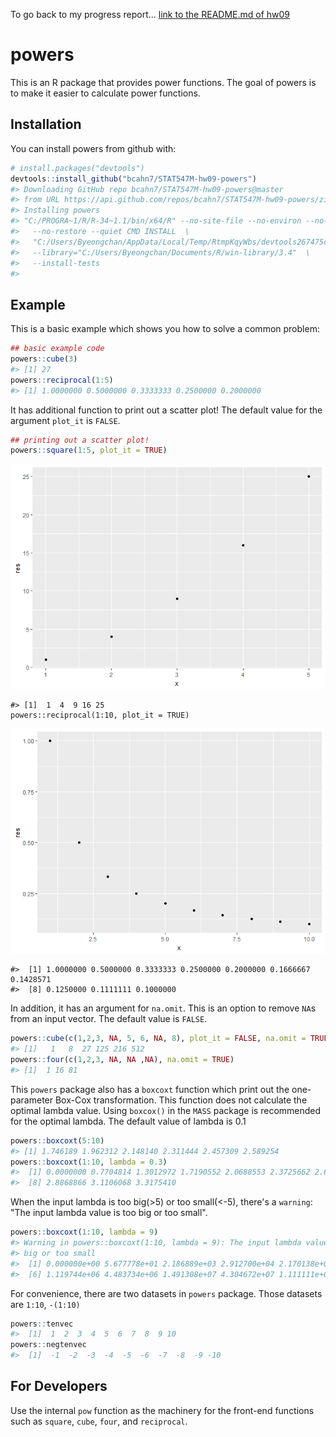 <!-- README.md is generated from README.Rmd. Please edit that file -->
To go back to my progress report...
[link to the README.md of hw09](https://github.com/bcahn7/STAT547M-hw-An-Byeongchan/blob/master/hw09/README.md)

powers
======

This is an R package that provides power functions. The goal of powers is to make it easier to calculate power functions.

Installation
------------

You can install powers from github with:

``` r
# install.packages("devtools")
devtools::install_github("bcahn7/STAT547M-hw09-powers")
#> Downloading GitHub repo bcahn7/STAT547M-hw09-powers@master
#> from URL https://api.github.com/repos/bcahn7/STAT547M-hw09-powers/zipball/master
#> Installing powers
#> "C:/PROGRA~1/R/R-34~1.1/bin/x64/R" --no-site-file --no-environ --no-save  \
#>   --no-restore --quiet CMD INSTALL  \
#>   "C:/Users/Byeongchan/AppData/Local/Temp/RtmpKqyWbs/devtools267475c3400/bcahn7-STAT547M-hw09-powers-8e93d05"  \
#>   --library="C:/Users/Byeongchan/Documents/R/win-library/3.4"  \
#>   --install-tests
#> 
```

Example
-------

This is a basic example which shows you how to solve a common problem:

``` r
## basic example code
powers::cube(3)
#> [1] 27
powers::reciprocal(1:5)
#> [1] 1.0000000 0.5000000 0.3333333 0.2500000 0.2000000
```

It has additional function to print out a scatter plot! The default value for the argument `plot_it` is `FALSE`.

``` r
## printing out a scatter plot!
powers::square(1:5, plot_it = TRUE)
```

![](README-unnamed-chunk-3-1.png)

    #> [1]  1  4  9 16 25
    powers::reciprocal(1:10, plot_it = TRUE)

![](README-unnamed-chunk-3-2.png)

    #>  [1] 1.0000000 0.5000000 0.3333333 0.2500000 0.2000000 0.1666667 0.1428571
    #>  [8] 0.1250000 0.1111111 0.1000000

In addition, it has an argument for `na.omit`. This is an option to remove `NA`s from an input vector. The default value is `FALSE`.

``` r
powers::cube(c(1,2,3, NA, 5, 6, NA, 8), plot_it = FALSE, na.omit = TRUE)
#> [1]   1   8  27 125 216 512
powers::four(c(1,2,3, NA, NA ,NA), na.omit = TRUE)
#> [1]  1 16 81
```

This `powers` package also has a `boxcoxt` function which print out the one-parameter Box-Cox transformation.
This function does not calculate the optimal lambda value. Using `boxcox()` in the `MASS` package is recommended for the optimal lambda. The default value of lambda is 0.1

``` r
powers::boxcoxt(5:10)
#> [1] 1.746189 1.962312 2.148140 2.311444 2.457309 2.589254
powers::boxcoxt(1:10, lambda = 0.3)
#>  [1] 0.0000000 0.7704814 1.3012972 1.7190552 2.0688553 2.3725662 2.6426332
#>  [8] 2.8868866 3.1106068 3.3175410
```

When the input lambda is too big(&gt;5) or too small(&lt;-5), there's a `warning`: "The input lambda value is too big or too small".

``` r
powers::boxcoxt(1:10, lambda = 9)
#> Warning in powers::boxcoxt(1:10, lambda = 9): The input lambda value is too
#> big or too small
#>  [1] 0.000000e+00 5.677778e+01 2.186889e+03 2.912700e+04 2.170138e+05
#>  [6] 1.119744e+06 4.483734e+06 1.491308e+07 4.304672e+07 1.111111e+08
```

For convenience, there are two datasets in `powers` package. Those datasets are `1:10`, `-(1:10)`

``` r
powers::tenvec
#>  [1]  1  2  3  4  5  6  7  8  9 10
powers::negtenvec
#>  [1]  -1  -2  -3  -4  -5  -6  -7  -8  -9 -10
```

For Developers
--------------

Use the internal `pow` function as the machinery for the front-end functions such as `square`, `cube`, `four`, and `reciprocal`.
